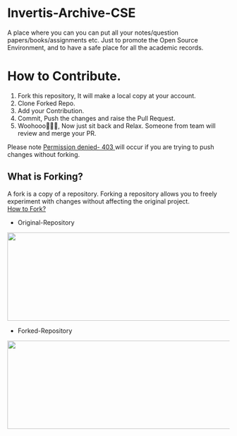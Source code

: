 # Invertis-Archive-CSE
A place where you can you can put all your notes/question papers/books/assignments etc. Just to promote the Open Source Environment, and to have a safe place for all the academic records.

# How to Contribute.
1. Fork this repository, It will make a local copy at your account.
2. Clone Forked Repo.
3. Add your Contribution.
4. Commit, Push the changes and raise the Pull Request.
5. Woohooo🎉🎉🎉, Now just sit back and Relax. Someone from team will review and merge your PR.


Please note <ins> Permission denied- 403 </ins> will occur if you are trying to push changes without forking.

## What is Forking?
A fork is a copy of a repository. Forking a repository allows you to freely experiment with changes without affecting the original project.<br />
[How to Fork?](https://docs.github.com/en/get-started/quickstart/fork-a-repo)

- Original-Repository
<img src="https://github.com/Open-Source-Contributors-IU/Invertis-Archive-CSE/blob/main/Img/original-repo.png" width="800" height="200" />

- Forked-Repository
<img src="https://github.com/Open-Source-Contributors-IU/Invertis-Archive-CSE/blob/main/Img/forked-repo.png" width="800" height="200" />


